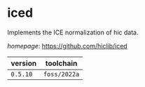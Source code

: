 # iced

Implements the ICE normalization of hic data.

*homepage*: <https://github.com/hiclib/iced>

version | toolchain
--------|----------
``0.5.10`` | ``foss/2022a``
